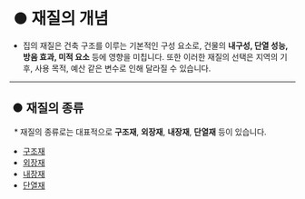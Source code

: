 #  &nbsp;● 재질의 개념

 * 집의 재질은 건축 구조를 이루는 기본적인 구성 요소로, 건물의 **내구성, 단열 성능, 방음 효과, 미적 요소** 등에 영향을 미칩니다. 또한 이러한 재질의 선택은 지역의 기후, 사용 목적, 예산 같은 변수로 인해 달라질 수 있습니다.
 <hr>

## &nbsp;● 재질의 종류

&nbsp; * 재질의 종류로는 대표적으로 __구조재__, __외장재__, __내장재__, __단열재__ 등이 있습니다.
 * <a href="https://github.com/kgw0513/House/blob/Texture/Texture-Type/Structural_materials.md" target="_blank"> 구조재 </a>
 * <a href="https://github.com/kgw0513/House/blob/Texture/Texture-Type/Cladding%20materials.md"> 외장재 </a>
 * <a href="https://github.com/kgw0513/House/blob/Texture/Texture-Type/Interior%20finishing%20materials.md"> 내장재 </a>
 * <a href="https://github.com/kgw0513/House/blob/Texture/Texture-Type/Insulation%20materials.md"> 단열재 </a>
